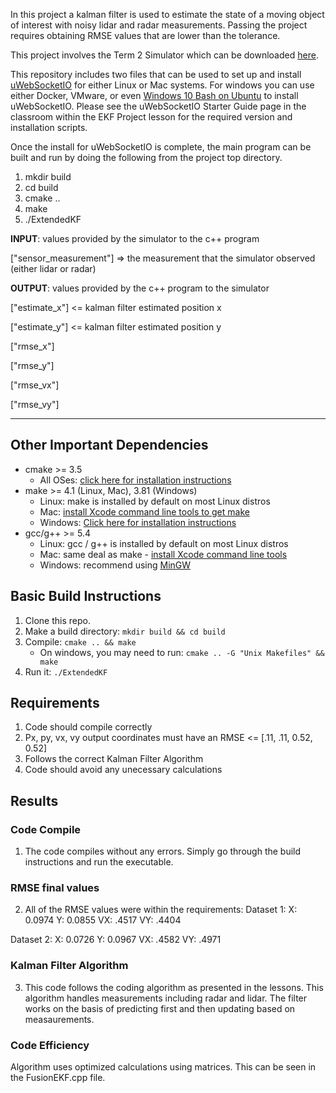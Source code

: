 In this project a kalman filter is used to estimate the state of a moving object of interest with noisy lidar and radar measurements. Passing the project requires obtaining RMSE values that are lower than the tolerance.

This project involves the Term 2 Simulator which can be downloaded [here](https://github.com/udacity/self-driving-car-sim/releases).

This repository includes two files that can be used to set up and install [uWebSocketIO](https://github.com/uWebSockets/uWebSockets) for either Linux or Mac systems. For windows you can use either Docker, VMware, or even [Windows 10 Bash on Ubuntu](https://www.howtogeek.com/249966/how-to-install-and-use-the-linux-bash-shell-on-windows-10/) to install uWebSocketIO. Please see the uWebSocketIO Starter Guide page in the classroom within the EKF Project lesson for the required version and installation scripts.

Once the install for uWebSocketIO is complete, the main program can be built and run by doing the following from the project top directory.

1. mkdir build
2. cd build
3. cmake ..
4. make
5. ./ExtendedKF

**INPUT**: values provided by the simulator to the c++ program

["sensor_measurement"] => the measurement that the simulator observed (either lidar or radar)


**OUTPUT**: values provided by the c++ program to the simulator

["estimate_x"] <= kalman filter estimated position x

["estimate_y"] <= kalman filter estimated position y

["rmse_x"]

["rmse_y"]

["rmse_vx"]

["rmse_vy"]

---

## Other Important Dependencies

* cmake >= 3.5
  * All OSes: [click here for installation instructions](https://cmake.org/install/)
* make >= 4.1 (Linux, Mac), 3.81 (Windows)
  * Linux: make is installed by default on most Linux distros
  * Mac: [install Xcode command line tools to get make](https://developer.apple.com/xcode/features/)
  * Windows: [Click here for installation instructions](http://gnuwin32.sourceforge.net/packages/make.htm)
* gcc/g++ >= 5.4
  * Linux: gcc / g++ is installed by default on most Linux distros
  * Mac: same deal as make - [install Xcode command line tools](https://developer.apple.com/xcode/features/)
  * Windows: recommend using [MinGW](http://www.mingw.org/)

## Basic Build Instructions

1. Clone this repo.
2. Make a build directory: `mkdir build && cd build`
3. Compile: `cmake .. && make` 
   * On windows, you may need to run: `cmake .. -G "Unix Makefiles" && make`
4. Run it: `./ExtendedKF `

## Requirements
1. Code should compile correctly
2. Px, py, vx, vy output coordinates must have an RMSE <= [.11, .11, 0.52, 0.52] 
3. Follows the correct Kalman Filter Algorithm
4. Code should avoid any unecessary calculations 


## Results 

### Code Compile
1. The code compiles without any errors. Simply go through the build instructions and run the executable.

### RMSE final values
2. All of the RMSE values were within the requirements:
Dataset 1:
X: 0.0974
Y: 0.0855
VX: .4517
VY: .4404

Dataset 2:
X: 0.0726
Y: 0.0967
VX: .4582
VY: .4971

### Kalman Filter Algorithm 
3. This code follows the coding algorithm as presented in the lessons. This algorithm handles measurements including radar and lidar. The filter works on the basis of predicting first and then updating based on measaurements.

### Code Efficiency
Algorithm uses optimized calculations using matrices. This can be seen in the FusionEKF.cpp file.







